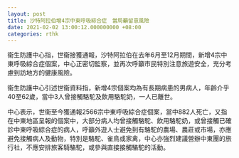 ```yaml
---
layout: post
title: 沙特阿拉伯增4宗中東呼吸綜合症　當局籲留意風險
date: 2021-02-02 13:00:12.000000000 +08:00
categories: rthk
---
```


衞生防護中心指，世衞接獲通報，沙特阿拉伯在去年6月至12月期間，新增4宗中東呼吸綜合症個案，中心正密切監察，並再次呼籲市民特別注意旅遊安全，充分考慮到訪地方的健康風險。
 
衞生防護中心引述世衞資料指，新增4宗個案均為有長期病患的男病人，年齡介乎40至62歲，當中3人曾接觸駱駝及飲用駱駝奶，一人已離世。
 
中心表示，世衞至今獲通報2566宗中東呼吸綜合症個案，當中882人死亡，又指在中東地區呈報的個案中，大部分病人均曾接觸駱駝、飲用駱駝奶，或曾接觸已確診中東呼吸綜合症的病人，呼籲外遊人士避免到有駱駝的農場、農莊或市場，亦應避免接觸病人及動物，特別是駱駝、雀鳥或家禽，中心亦強烈建議營辦中東團的旅行社，不應安排旅客騎駱駝，或參與直接接觸駱駝的活動。
